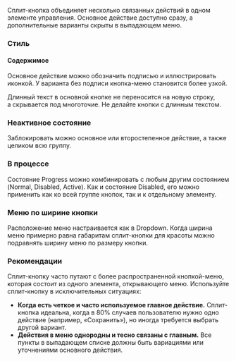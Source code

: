 Сплит-кнопка объединяет несколько связанных действий в одном элементе управления. Основное действие доступно сразу, а дополнительные варианты скрыты в выпадающем меню.

<!-- example(split-button-overview) -->

### Стиль

<!-- example(split-button-styles) -->

#### Содержимое

Основное действие можно обозначить подписью и иллюстрировать иконкой. У варианта без подписи кнопка-меню становится более узкой.

<!-- example(split-button-content) -->

Длинный текст в основной кнопке не переносится на новую строку, а скрывается под многоточие. Не делайте кнопки с длинным текстом.

<!-- example(split-button-text-overflow) -->

### Неактивное состояние

Заблокировать можно основное или второстепенное действие, а также целиком всю группу.

<!-- example(split-button-disabled-state) -->

### В процессе

Состояние Progress можно комбинировать с любым другим состоянием (Normal, Disabled, Active). Как и состояние Disabled, его можно применить как ко всей группе кнопок, так и к отдельному элементу.

<!-- example(split-button-progress-state) -->

### Меню по ширине кнопки

Расположение меню настраивается как в Dropdown. Когда ширина меню примерно равна габаритам сплит-кнопки для красоты можно подравнять ширину меню по размеру кнопки.

<!-- example(split-button-menu-width) -->

### Рекомендации

Сплит-кнопку часто путают с более распространенной кнопкой-меню, которая состоит из одного элемента, открывающего меню. Используйте сплит-кнопку в исключительных ситуациях:

- **Когда есть четкое и часто используемое главное действие.** Сплит-кнопка идеальна, когда в 80% случаев пользователю нужно одно действие (например, «Сохранить»), но иногда требуется выбрать другой вариант.
- **Действия в меню однородны и тесно связаны с главным.** Все пункты в выпадающем списке должны быть вариациями или уточнениями основного действия.

